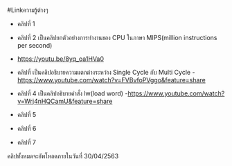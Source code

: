 #Linkความรู้ต่างๆ

- คลิปที่ 1

- คลิปที่ 2
เป็นคลิปยกตัวอย่างการทำงานของ CPU ในภาษา MIPS(million instructions per second)
- https://youtu.be/8yq_oa1HVa0
- คลิปที่ 
เป็นคลิปอธิบายความแตกต่างระหว่าง Single Cycle กับ Multi Cycle
-https://www.youtube.com/watch?v=FVBvfoPVggo&feature=share
- คลิปที่ 4
เป็นคลิปอธิบายคำสั่ง lw(load word)
-https://www.youtube.com/watch?v=Wrj4nHQCamU&feature=share
- คลิปที่ 5

- คลิปที่ 6

- คลิปที่ 7

คลิปทั้งหมดจะอัพโหลดภายในวันที่ 30/04/2563
